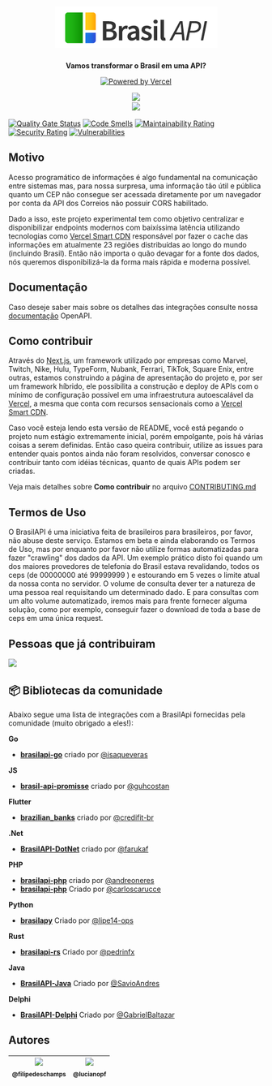 <h1 align="center"><img src="./public/brasilapi-logo-small.png"></h1>

<div align="center">
  <p>
    <strong>Vamos transformar o Brasil em uma API?</strong>
  </p>
  <p>
    <a href="https://vercel.com/?utm_source=brasilapi" target="_blank" rel="noopener">
      <img src="./public/powered-by-vercel.svg" width="175" alt="Powered by Vercel" />
    </a>
  </p>
</div>

<div align="center">
  <img src="https://github.com/BrasilAPI/BrasilAPI/workflows/Testes%20E2E/badge.svg">
</div>

<div align="center">
  <a href="https://github.com/BrasilAPI/BrasilAPI/issues/186"><img src="https://files.readme.io/e23f0e0-Slack_RGB.png" width="160px"></a>
</div>

[![Quality Gate Status](https://sonarcloud.io/api/project_badges/measure?project=BrasilAPI_BrasilAPI&metric=alert_status)](https://sonarcloud.io/dashboard?id=BrasilAPI_BrasilAPI)
[![Code Smells](https://sonarcloud.io/api/project_badges/measure?project=BrasilAPI_BrasilAPI&metric=code_smells)](https://sonarcloud.io/dashboard?id=BrasilAPI_BrasilAPI)
[![Maintainability Rating](https://sonarcloud.io/api/project_badges/measure?project=BrasilAPI_BrasilAPI&metric=sqale_rating)](https://sonarcloud.io/dashboard?id=BrasilAPI_BrasilAPI)
[![Security Rating](https://sonarcloud.io/api/project_badges/measure?project=BrasilAPI_BrasilAPI&metric=security_rating)](https://sonarcloud.io/dashboard?id=BrasilAPI_BrasilAPI)
[![Vulnerabilities](https://sonarcloud.io/api/project_badges/measure?project=BrasilAPI_BrasilAPI&metric=vulnerabilities)](https://sonarcloud.io/dashboard?id=BrasilAPI_BrasilAPI)

## Motivo
Acesso programático de informações é algo fundamental na comunicação entre sistemas mas, para nossa surpresa, uma informação tão útil e pública quanto um CEP não consegue ser acessada diretamente por um navegador por conta da API dos Correios não possuir CORS habilitado.

Dado a isso, este projeto experimental tem como objetivo centralizar e disponibilizar endpoints modernos com baixíssima latência utilizando tecnologias como [Vercel Smart CDN](https://vercel.com/smart-cdn/?utm_source=brasilapi) responsável por fazer o cache das informações em atualmente 23 regiões distribuídas ao longo do mundo (incluindo Brasil). Então não importa o quão devagar for a fonte dos dados, nós queremos disponibilizá-la da forma mais rápida e moderna possível.

## Documentação
Caso deseje saber mais sobre os detalhes das integrações consulte nossa [documentação](https://brasilapi.com.br/docs) OpenAPI.

## Como contribuir
Através do [Next.js](https://nextjs.org/?utm_source=brasilapi), um framework utilizado por empresas como Marvel, Twitch, Nike, Hulu, TypeForm, Nubank, Ferrari, TikTok, Square Enix, entre outras, estamos construindo a página de apresentação do projeto e, por ser um framework híbrido, ele possibilita a construção e deploy de APIs com o mínimo de configuração possível em uma infraestrutura autoescalável da [Vercel](https://vercel.com/?utm_source=brasilapi), a mesma que conta com recursos sensacionais como a [Vercel Smart CDN](https://vercel.co/smart-cdn/?utm_source=brasilapi).

Caso você esteja lendo esta versão de README, você está pegando o projeto num estágio extremamente inicial, porém empolgante, pois há várias coisas a serem definidas. Então caso queira contribuir, utilize as issues para entender quais pontos ainda não foram resolvidos, conversar conosco e contribuir tanto com idéias técnicas, quanto de quais APIs podem ser criadas.

Veja mais detalhes sobre **Como contribuir** no arquivo [CONTRIBUTING.md](CONTRIBUTING.md)

## Termos de Uso
O BrasilAPI é uma iniciativa feita de brasileiros para brasileiros, por favor, não abuse deste serviço. Estamos em beta e ainda elaborando os Termos de Uso, mas por enquanto por favor não utilize formas automatizadas para fazer "crawling" dos dados da API. Um exemplo prático disto foi quando um dos maiores provedores de telefonia do Brasil estava revalidando, todos os ceps (de 00000000 até 99999999 ) e estourando em 5 vezes o limite atual da nossa conta no servidor. O volume de consulta dever ter a natureza de uma pessoa real requisitando um determinado dado. E para consultas com um alto volume automatizado, iremos mais para frente fornecer alguma solução, como por exemplo, conseguir fazer o download de toda a base de ceps em uma única request.

## Pessoas que já contribuiram

<a href="https://github.com/brasilapi/brasilapi/graphs/contributors"><img src="https://contrib.rocks/image?repo=brasilapi/brasilapi" /></a>

## 📦 Bibliotecas da comunidade
Abaixo segue uma lista de integrações com a BrasilApi fornecidas pela comunidade (muito obrigado a eles!):

**Go**
  * **[brasilapi-go](https://github.com/isaqueveras/brasilapi-go)** criado por [@isaqueveras](https://github.com/isaqueveras)


**JS**
  * **[brasil-api-promisse](https://github.com/guhcostan/brasil-api-promisse)** criado por [@guhcostan](https://github.com/guhcostan)


**Flutter**
  * **[brazilian_banks](https://github.com/credifit-br/brazilian_banks)** criado por [@credifit-br](https://github.com/credifit-br)


**.Net**
  * **[BrasilAPI-DotNet](https://github.com/farukaf/BrasilAPI-DotNet)** criado por [@farukaf](https://github.com/farukaf)

**PHP**
  * **[brasilapi-php](https://github.com/andreoneres/brasilapi-php)** criado por [@andreoneres](https://github.com/andreoneres)
  * **[brasilapi-php](https://github.com/Corviz/brasilapi-php)** Criado por [@carloscarucce](https://github.com/carloscarucce)

**Python**
  * **[brasilapy](https://github.com/lipe14-ops/brasilapy)** Criado por [@lipe14-ops](https://github.com/lipe14-ops)

**Rust**
  * **[brasilapi-rs](https://github.com/pedrinfx/brasilapi-rs)** Criado por [@pedrinfx](https://github.com/pedrinfx)

**Java**
  * **[BrasilAPI-Java](https://github.com/SavioAndres/BrasilAPI-Java)** Criado por [@SavioAndres](https://github.com/SavioAndres)

**Delphi**
  * **[BrasilAPI-Delphi](https://github.com/gabrielbaltazar/brasilapi4D)** Criado por [@GabrielBaltazar](https://github.com/gabrielbaltazar)
  

## Autores

| [<img src="https://github.com/filipedeschamps.png?size=115" width=115><br><sub>@filipedeschamps</sub>](https://github.com/filipedeschamps) | [<img src="https://github.com/lucianopf.png?size=115" width=115><br><sub>@lucianopf</sub>](https://github.com/lucianopf) |
| :---: | :---: |
